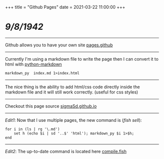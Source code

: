 +++
title = "Github Pages"
date = 2021-03-22 11:00:00
+++
# ***9/8/1942***
---

Github allows you to have your own site [pages.github](https://pages.github.com/)

---

Currently I'm using a markdown file to write the page then I can convert it to html with [python-markdown](https://python-markdown.github.io/)

`markdown_py  index.md 1>index.html`

---

The nice thing is the ability to add html/css code directly inside the markdown file and it will still work correctly. (useful for css styles)

---

Checkout this page source [sigmaSd.github.io](https://github.com/sigmaSd/sigmaSd.github.io)

---

*Edit1*: Now that I use multiple pages, the new command is (*fish sell*):

```fish
for i in (ls | rg '\.md')
	set h (echo $i | sd '..$' 'html'); markdown_py $i 1>$h;
end
```

---

*Edit2*: The up-to-date command is located here [compile.fish](../compile.fish)
